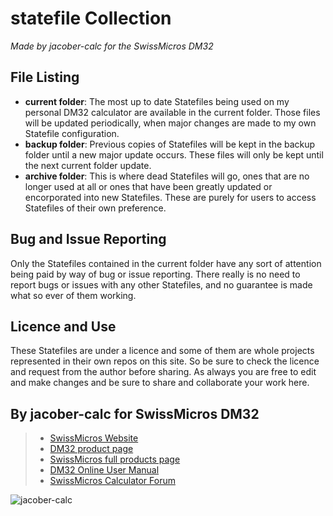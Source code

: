 # statefile Collection

*Made by jacober-calc for the SwissMicros DM32*

## File Listing

- **current folder**: The most up to date Statefiles being used on my personal DM32 calculator are available in the current folder. Those files will be updated periodically, when major changes are made to my own Statefile configuration.
- **backup folder**: Previous copies of Statefiles will be kept in the backup folder until a new major update occurs. These files will only be kept until the next current folder update.
- **archive folder**: This is where dead Statefiles will go, ones that are no longer used at all or ones that have been greatly updated or encorporated into new Statefiles. These are purely for users to access Statefiles of their own preference.

## Bug and Issue Reporting

Only the Statefiles contained in the current folder have any sort of attention being paid by way of bug or issue reporting. There really is no need to report bugs or issues with any other Statefiles, and no guarantee is made what so ever of them working.

## Licence and Use

These Statefiles are under a licence and some of them are whole projects represented in their own repos on this site. So be sure to check the licence and request from the author before sharing. As always you are free to edit and make changes and be sure to share and collaborate your work here.

## By jacober-calc for SwissMicros DM32

> - [SwissMicros Website](https://www.swissmicros.com)
> - [DM32 product page](https://www.swissmicros.com/product/model-dm32)
> - [SwissMicros full products page](https://www.swissmicros.com/products)
> - [DM32 Online User Manual](https://technical.swissmicros.com/dm32/doc/dm32_user_manual.html)
> - [SwissMicros Calculator Forum](https://forum.swissmicros.com/index.php)

![jacober-calc](https://i.imgur.com/YVqd59l.png)
